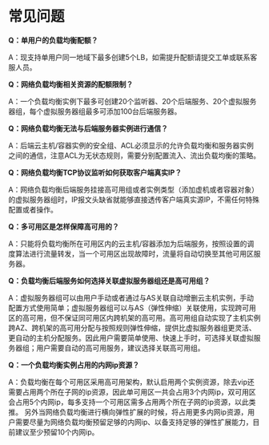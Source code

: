 # 常见问题

**Q：单用户的负载均衡配额？**

A：现支持单用户同一地域下最多创建5个LB，如需提升配额请提交工单或联系客服人员。


**Q：网络负载均衡相关资源的配额限制？**

A：一个负载均衡实例下最多可创建20个监听器、20个后端服务、20个虚拟服务器组，每个虚拟服务器组最多可添加100台后端服务器。


**Q：网络负载均衡无法与后端服务器实例进行通信？**

A：后端云主机/容器实例的安全组、ACL必须显示的允许负载均衡和服务器实例之间的通信，注意ACL为无状态规则，需要分别配置流入、流出负载均衡的策略。

**Q：网络负载均衡TCP协议监听如何获取客户端真实IP？**

A：网络负载均衡后端服务挂接高可用组或者实例类型（添加虚机或者容器对象）的虚拟服务器组时，IP报文头缺省就能够直接透传客户端真实源IP，不需任何特殊配置或者操作。
   
**Q：多可用区是怎样保障高可用的？**

A：只能将负载均衡所在可用区内的云主机/容器添加为后端服务，按照设置的调度算法进行流量转发，当一个可用区出现故障时，流量将自动切换至其他可用区服务器。

   
**Q：负载均衡后端服务如何选择关联虚拟服务器组还是高可用组？**

A：虚拟服务器组可以由用户手动或者通过与AS关联自动增删云主机实例，手动配置方式使用简单；虚拟服务器组可以与AS（弹性伸缩）关联使用，实现跨可用区的高可用，但不保证同可用区内跨机架的高可用。高可用组自动实现了主机实例跨AZ、跨机架的高可用分配与按照规则弹性伸缩，提供比虚拟服务器组更灵活、更自动的主机分配服务。因此用户需要简单使用、快速上手时，可选择关联虚拟服务器组；用户需要自动的高可用服务，建议选择关联高可用组。

   
**Q：一个负载均衡实例占用的内网ip资源？**

A：负载均衡在每个可用区采用高可用架构，默认启用两个实例资源，除去vip还需要占用两个所在子网的ip资源，因此单可用区一共会占用3个内网ip，双可用区会占用5个内网ip，每多支持一个可用区需多占用两个所在子网的ip资源，以此类推。
另外当网络负载均衡进行横向弹性扩展的时候，将占用更多内网ip资源，用户需要尽量为网络负载均衡预留足够的内网ip、以备支持足够的弹性扩展能力，目前建议至少预留10个内网ip。

